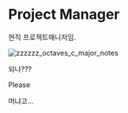 # Project Manager
현직 프로젝트매니저임.

![zzzzzz_octaves_c_major_notes](https://github.com/user-attachments/assets/f90d24ff-3fde-4779-aa22-ab33bf67da03)

되나???

Please

머냐고...